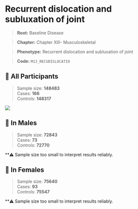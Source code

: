 # Recurrent dislocation and subluxation of joint

> **Root:** Baseline Disease  

> **Chapter:** Chapter XIII- Musculoskeletal  

> **Phenotype:** Recurrent dislocation and subluxation of joint  

> **Code:** `M13_RECUDISLOCATIO`

## 🧪 All Participants  
> Sample size: **148483**  
> Cases: **166**  
> Controls: **148317**
<img src="/Disease/Figures/ALL/Incidence/M13_RECUDISLOCATIO.png"/>
<CsvTable src="/public/Disease/Data/ALL/Incidence/COX_M13_RECUDISLOCATIO.csv" label="🔍 View full results" />

## 👨 In Males  
> Sample size: **72843**  
> Cases: **73**  
> Controls: **72770**

**⚠️ Sample size too small to interpret results reliably.


## 👩 In Females  
> Sample size: **75640**  
> Cases: **93**  
> Controls: **75547**

**⚠️ Sample size too small to interpret results reliably.

